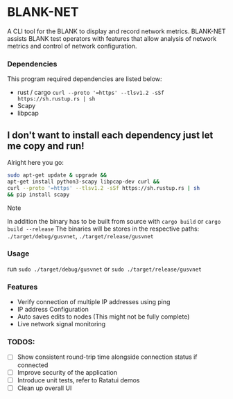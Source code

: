 # BLANK-NET

A CLI tool for the BLANK to display and record network metrics. BLANK-NET assists BLANK test operators with features that allow analysis of network metrics and control of network configuration.

### Dependencies
This program required dependencies are listed below:
- rust / cargo `curl --proto '=https' --tlsv1.2 -sSf https://sh.rustup.rs | sh`
- Scapy
- libpcap
## I don't want to install each dependency just let me copy and run!
Alright here you go:
```bash
sudo apt-get update & upgrade &&
apt-get install python3-scapy libpcap-dev curl &&
curl --proto '=https' --tlsv1.2 -sSf https://sh.rustup.rs | sh
&& pip install scapy
```

  
> [!NOTE]
> In addition the binary has to be built from source with `cargo build` or `cargo build --release` The binaries will be stores in the respective paths: `./target/debug/gusvnet`, `./target/release/gusvnet`
  
### Usage

run `sudo ./target/debug/gusvnet` or `sudo ./target/release/gusvnet`
### Features
- Verify connection of multiple IP addresses using ping
- IP address Configuration
-  Auto saves edits to nodes (This might not be fully complete)
- Live network signal monitoring

### TODOS:
- [ ] Show consistent round-trip time alongside connection status if connected
- [ ] Improve security of the application
- [ ] Introduce unit tests, refer to Ratatui demos
- [ ] Clean up overall UI

